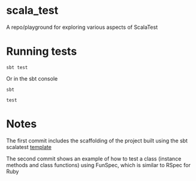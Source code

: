 # scala_test

  A repo/playground for exploring various aspects of ScalaTest

# Running tests

  `sbt test`

  Or in the sbt console

  `sbt`

  `test`

# Notes

  The first commit includes the scaffolding of the project built 
  using the sbt scalatest [template](https://github.com/scala/scalatest-example.g8)

  The second commit shows an example of how to test a class (instance methods and class functions) 
  using FunSpec, which is similar to RSpec for Ruby

